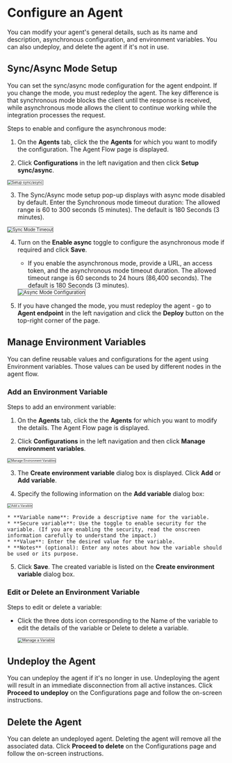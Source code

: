 # Configure an Agent

You can modify your agent's general details, such as its name and description, asynchronous configuration, and environment variables. You can also undeploy, and delete the agent if it's not in use.

## Sync/Async Mode Setup

You can set the sync/async mode configuration for the agent endpoint. If you change the mode, you must redeploy the agent.
The key difference is that synchronous mode blocks the client until the response is received, while asynchronous mode allows the client to continue working while the integration processes the request.

Steps to enable and configure the asynchronous mode:

1. On the **Agents** tab, click the the **Agents** for which you want to modify the configuration. The Agent Flow page is displayed.

2. Click **Configurations** in the left navigation and then click **Setup sync/async**.  
<img src="../images/setup-sync-async.png" alt="Setup sync/async" title="Setup sync/async" style="border: 1px solid gray; zoom:60%;">

3. The Sync/Async mode setup pop-up displays with async mode disabled by default. Enter the Synchronous mode timeout duration: The allowed range is 60 to 300 seconds (5 minutes). The default is 180 Seconds (3 minutes).  
<img src="../images/sync-mode-timeout.png" alt="Sync Mode Timeout" title="Sync Mode Timeout" style="border: 1px solid gray; zoom:70%;">

4. Turn on the **Enable async** toggle to configure the asynchronous mode if required and click **Save**.

    * If you enable the asynchronous mode, provide a URL, an access token, and the asynchronous mode timeout duration. The allowed timeout range is 60 seconds to 24 hours (86,400 seconds). The default is 180 Seconds (3 minutes).  
    <img src="../images/async-mode-configuration.png" alt="Async Mode Configuration" title="Async Mode Configuration" style="border: 1px solid gray; zoom:80%;">

5. If you have changed the mode, you must redeploy the agent - go to **Agent endpoint** in the left navigation and click the **Deploy** button on the top-right corner of the page.

## Manage Environment Variables

You can define reusable values and configurations for the agent using Environment variables. Those values
can be used by different nodes in the agent flow.

### Add an Environment Variable

Steps to add an environment variable:

1. On the **Agents** tab, click the the **Agents** for which you want to modify the details. The Agent Flow page is displayed.

2. Click **Configurations** in the left navigation and then click **Manage environment variables**.  
<img src="../images/manage-environment-variables.png" alt="Manage Environment Variables" title="Manage Environment Variables" style="border: 1px solid gray; zoom:50%;">

3. The **Create environment variable** dialog box is displayed. Click **Add** or **Add variable**.

4. Specify the following information on the **Add variable** dialog box:  
<img src="../images/add-varaible.png" alt="Add a Varaible" title="Add a Varaible" style="border: 1px solid gray; zoom:50%;">

    * **Variable name**: Provide a descriptive name for the variable.
    * **Secure variable**: Use the toggle to enable security for the variable. (If you are enabling the security, read the onscreen information carefully to understand the impact.)
    * **Value**: Enter the desired value for the variable.
    * **Notes** (optional): Enter any notes about how the variable should be used or its purpose.

5. Click **Save**. The created variable is listed on the **Create environment variable** dialog box.

### Edit or Delete an Environment Variable

Steps to edit or delete a variable:

* Click the three dots icon corresponding to the Name of the variable to edit the details of the variable or Delete to delete a variable.

    <img src="../images/manage-a-varaible.png" alt="Manage a Variable" title="Manage a Variable" style="border: 1px solid gray; zoom:60%;">

## Undeploy the Agent

You can undeploy the agent if it's no longer in use. Undeploying the agent will result in an immediate disconnection from all active instances. Click **Proceed to undeploy** on the Configurations page and follow the on-screen instructions.

## Delete the Agent

You can delete an undeployed agent. Deleting the agent will remove all the associated data. Click **Proceed to delete** on the Configurations page and follow the on-screen instructions.